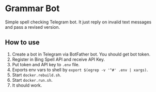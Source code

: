 # Grammar Bot
Simple spell checking Telegram bot. It just reply on invalid text messages and pass a revised version.

## How to use
1. Create a bot in Telegram via BotFather bot. You should get bot token.
2. Register in Bing Spell API and receive API Key.
3. Put token and API key to `.env` file.
4. Exports env vars to shell by `export $(egrep -v '^#' .env | xargs)`.
5. Start `docker.rebuild.sh`.
6. Start `docker.run.sh`.
7. It should work.